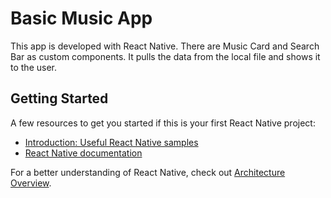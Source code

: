 # Basic Music App
 This app is developed with React Native. There are Music Card and Search Bar as custom components.
 It pulls the data from the local file and shows it to the user.
## Getting Started
A few resources to get you started if this is your first React Native project:
- [Introduction: Useful React Native samples](https://reactnative.dev/docs/getting-started)
- [React Native documentation](https://reactnative.dev/)

For a better understanding of React Native, check out [Architecture Overview](https://reactnative.dev/architecture/overview).
